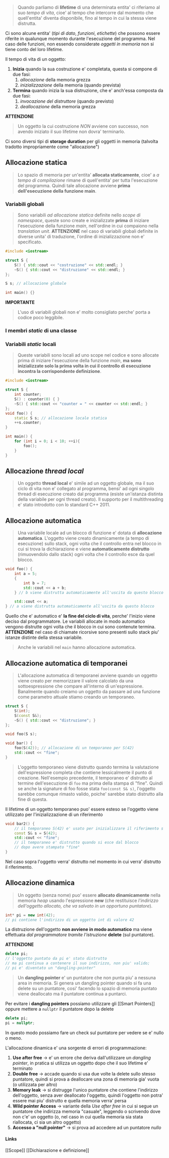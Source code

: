 >Quando parliamo di **lifetime** di una determinata entita' ci riferiamo al suo *tempo di vita*, cioe' al tempo che intercorre dal momento che quell'entita' diventa disponibile, fino al tempo in cui la stessa viene distrutta.

Ci sono alcune entita' (*tipi di dato*, *funzioni*, *etichette*) che possono essere riferite in qualunque momento durante l'esecuzione del programma. Nel caso delle funzioni, non essendo considerate *oggetti in memoria* non si tiene conto del loro lifetime.

Il tempo di vita di un oggetto:
1. **Inizia** quando la sua costruzione e' completata, questa si compone di due fasi:
	1. *allocazione* della memoria grezza
	2. *inizializzazione* della memoria (quando prevista)
2. **Termina** quando inizia la sua distruzione, che e' anch'essa composta da due fasi:
	1. *invocazione del distruttore* (quando previsto)
	2. *deallocazione* della memoria grezza

**ATTENZIONE** 
>Un oggetto la cui costruzione *NON* avviene con successo, non avendo iniziato il suo lifetime non dovra' terminarlo.

Ci sono diversi tipi di **storage duration** per gli oggetti in memoria (talvolta tradotto impropriamente come "allocazione")
## Allocazione statica
>Lo spazio di memoria per un'entita' **allocata staticamente**, cioe' a *a tempo di compilazione* rimane di quell'entita' per tutta l'esecuzione del programma. Quindi tale allocazione avviene **prima dell'esecuzione della funzione main**.

### Variabili globali
>Sono variabili *ad allocazione statica* definite nello *scope di namespace*, queste sono create e inizializzate **prima** di iniziare l'esecuzione della funzione *main*, nell'ordine in cui compaiono nella *translation unit*. **ATTENZIONE** nel caso di variabili globali definite in diverse unita' di traduzione, l'ordine di inizializzazione non e' specificato.

```cpp
#include <iostream>

struct S {
	S() { std::cout << "costruzione" << std::endl; }
	~S() { std::cout << "distruzione" << std::endl; }
};

S s; // allocazione globale

int main() {}
```

**IMPORTANTE**
>L'uso di variabili globali non e' molto consigliato perche' porta a codice poco leggibile.

### I membri *static* di una classe

### Variabili *static* locali
>Queste variabili sono locali ad uno scope nel codice e sono allocate prima di iniziare l'esecuzione della funzione *main*, **ma sono inizializzate solo la prima volta in cui il controllo di esecuzione incontra la corrispondente definizione**.

```cpp
#include <iostream>

struct S {
	int counter;
	S() : counter(0) { }
	~S() { std::cout << "counter = " << counter << std::endl; }
};
void foo() {
	static S s; // allocazione locale statica
	++s.counter;
}

int main() {
	for (int i = 0; i < 10; ++i){
		foo();
	}
}
```

## Allocazione *thread local*
>Un oggetto **thread local** e' simile ad un oggetto globale, ma il suo ciclo di vita non e' collegato al programma, bensi' ad ogni singolo thread di esecuzione creato dal programma (esiste un'istanza distinta della variabile per ogni thread creato). Il supporto per il multithreading e' stato introdotto con lo standard C++ 2011.

## Allocazione automatica
>Una variabile locale ad un blocco di funzione e' dotata di **allocazione automatica**. L'oggetto viene creato dinamicamente (a tempo di esecuzione) sullo stack, ogni volta che il controllo entra nel blocco in cui si trova la dichiarazione e viene **automaticamente distrutto** (rimuovendolo dallo stack) ogni volta che il controllo esce da quel blocco.

```cpp
void foo() {
	int a = 5;
	{
		int b = 7;
		std::cout << a + b;
	} // b viene distrutta automaticamente all'uscita da questo blocco

	std::cout << a;
} // a viene distrutta automaticamente all'uscita da questo blocco
```

 Quello che e' automatico e' **la fine del ciclo di vita**, perche' l'inizio viene deciso dal programmatore. Le variabili allocate in modo automatico vengono distrutte ogni volta che il blocco in cui sono contenute termina. 
 **ATTENZIONE** nel caso di chiamate ricorsive sono presenti sullo stack piu' istanze distinte della stessa variabile.

>Anche le variabili nel `main` hanno allocazione automatica.

## Allocazione automatica di temporanei
>L'allocazione automatica di temporanei avviene quando un oggetto viene creato per memorizzare il valore calcolato da una sottoespressione che compare all'interno di un'espressione. Banalmente quando creiamo un oggetto da passare ad una funzione come parametro attuale stiamo creando un temporaneo.

```cpp
struct S {
	S(int);
	S(const S&);
	~S() { std::cout << "distruzione"; }
};

void foo(S s);

void bar() {
	foo(S(42)); // allocazione di un temporaneo per S(42)
	std::cout << "fine";
}
```

>L'oggetto temporaneo viene distrutto quando termina la valutazione dell'espressione completa che contiene lessicalmente il punto di creazione. Nell'esempio precedente, il temporaneo e' distrutto al termine dell'esecuzione di `foo` ma prima della stampa di "fine". Quindi se anche la signature di foo fosse stata `foo(const S& s)`, l'oggetto sarebbe comunque rimasto valido, poiche' sarebbe stato distrutto alla fine di questa.

Il lifetime di un oggetto temporaneo puo' essere esteso se l'oggetto viene utilizzato per l'inizializzazione di un riferimento
```cpp
void bar2() {
	// il temporaneo S(42) e' usato per inizializzare il riferimento s
	const S& s = S(42);
	std::cout << "fine";
	// il temporaneo e' distrutto quando si esce dal blocco
	// dopo avere stampato "fine"
}
```
Nel caso sopra l'oggetto verra' distrutto nel momento in cui verra' distrutto il riferimento.

## Allocazione dinamica
>Un oggetto (senza nome) puo' essere **allocato dinamicamente** nella memoria *heap* usando l'espressione **new** (che restituisce *l'indirizzo dell'oggetto allocato, che va salvato in un opportuno puntatore*).

```cpp
int* pi = new int(42);
// pi contiene l'indirizzo di un oggetto int di valore 42
```

La distruzione dell'oggetto **non avviene in modo automatico** ma viene effettuata *dal programmatore tramite l'istruzione* **delete** (sul puntatore).

**ATTENZIONE**
```cpp
delete pi;
// l'oggetto puntato da pi e' stato distrutto 
// ma pi continua a contenere il suo indirizzo, non piu' valido;
// pi e' diventato un "dangling-pointer"
```

>Un **dangling pointer** e' un puntatore che non punta piu' a nessuna area in memoria. Si genera un dangling pointer quando si fa una delete su un puntatore, cosi' facendo lo spazio di memoria puntato viene deallocato ma il puntatore continua a puntarci.

Per evitare i **dangling pointers** possiamo utilizzare gli [[Smart Pointers]] oppure mettere a `nullptr` il puntatore dopo la delete
```cpp
delete pi;
pi = nullptr;
```
In questo modo possiamo fare un check sul puntatore per vedere se e' nullo o meno.


L'allocazione dinamica e' una sorgente di errori di programmazione:
1. **Use after free** -> e' un errore che deriva dall'utilizzare un *dangling pointer*, in pratica si utilizza un oggetto dopo che il suo lifetime e' terminato
2. **Double free** -> accade quando si usa due volte la delete sullo stesso puntatore, quindi si prova a deallocare una zona di memoria gia' vuota (o utilizzata per altro)
3. **Memory leak** -> si distrugge l'unico puntatore che contiene l'indirizzo dell'oggetto, senza aver deallocato l'oggetto, quindi l'oggetto non potra' essere mai piu' distrutto e quella memoria verra' persa
4. **Wild pointer Access** -> variante della *Use after free* in cui si segue un puntatore che indirizza memoria "casuale", leggendo o scrivendo dove non c'e' un oggetto (o, nel caso in cui quella memoria sia stata riallocata, ci sia un altro oggetto)
5. **Accesso a "null pointer"** -> si prova ad accedere ad un puntatore *nullo*

#### Links
[[Scope]]
[[Dichiarazione e definizione]]
